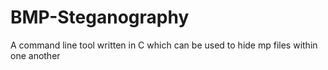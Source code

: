 # BMP-Steganography
A command line tool written in C which can be used to hide mp files within one another
